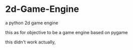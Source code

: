 # 2d-Game-Engine
a python 2d game engine

this as for objective to be a game engine based on pygame

this didn't work actually, 
